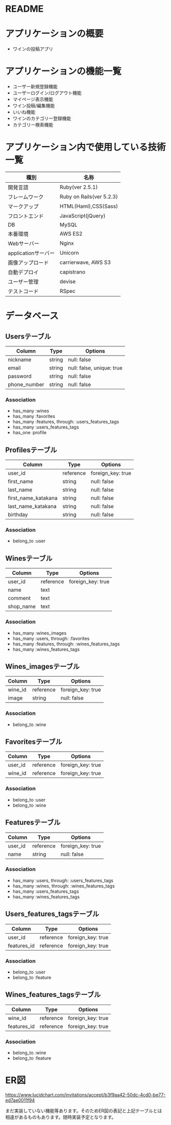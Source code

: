 # README

# アプリケーションの概要

- ワインの投稿アプリ

# アプリケーションの機能一覧

- ユーザー新規登録機能
- ユーザーログイン/ログアウト機能
- マイページ表示機能
- ワイン投稿/編集機能
- いいね機能
- ワインのカテゴリー登録機能
- カテゴリー検索機能

# アプリケーション内で使用している技術一覧

|種別|名称|
|---|----|
|開発言語|Ruby(ver 2.5.1)|
|フレームワーク|Ruby on Rails(ver 5.2.3)|
|マークアップ|HTML(Haml),CSS(Sass)|
|フロントエンド|JavaScript(jQuery)|
|DB|MySQL|
|本番環境|AWS ES2|
|Webサーバー|Nginx|
|applicationサーバー|Unicorn|
|画像アップロード|carrierwave, AWS S3|
|自動デプロイ|capistrano|
|ユーザー管理|devise|
|テストコード|RSpec|

# データベース

## Usersテーブル

|Column|Type|Options|
|------|----|-------|
|nickname|string|null: false|
|email|string|null: false, unique: true|
|password|string|null: false|
|phone_number|string|null: false|

### Association
- has_many :wines
- has_many :favorites
- has_many :features, through: :users_features_tags
- has_many :users_features_tags
- has_one :profile

## Profilesテーブル

|Column|Type|Options|
|------|----|-------|
|user_id|reference|foreign_key: true|
|first_name|string|null: false|
|last_name|string|null: false|
|first_name_katakana|string|null: false|
|last_name_katakana|string|null: false|
|birthday|string|null: false|

### Association
- belong_to :user

## Winesテーブル

|Column|Type|Options|
|------|----|-------|
|user_id|reference|foreign_key: true|
|name|text||
|comment|text||
|shop_name|text||

### Association
- has_many :wines_images
- has_many :users, through: :favorites
- has_many :features, through: :wines_features_tags
- has_many :wines_features_tags

## Wines_imagesテーブル

|Column|Type|Options|
|------|----|-------|
|wine_id|reference|foreign_key: true|
|image|string|null: false|

### Association
- belong_to :wine

## Favoritesテーブル

|Column|Type|Options|
|------|----|-------|
|user_id|reference|foreign_key: true|
|wine_id|reference|foreign_key: true|

### Association
- belong_to :user
- belong_to :wine

## Featuresテーブル

|Column|Type|Options|
|------|----|-------|
|user_id|reference|foreign_key: true|
|name|string|null: false|

### Association
- has_many :users, through: :users_features_tags
- has_many :wines, through: :wines_features_tags
- has_many :users_features_tags
- has_many :wines_features_tags


## Users_features_tagsテーブル

|Column|Type|Options|
|------|----|-------|
|user_id|reference|foreign_key: true|
|features_id|reference|foreign_key: true|

### Association
- belong_to :user
- belong_to :feature

## Wines_features_tagsテーブル

|Column|Type|Options|
|------|----|-------|
|wine_id|reference|foreign_key: true|
|features_id|reference|foreign_key: true|

### Association
- belong_to :wine
- belong_to :feature

# ER図

https://www.lucidchart.com/invitations/accept/b3f9aa42-50dc-4cd0-be77-ed7ae0011f94

まだ実装していない機能等あります。そのためER図の表記と上記テーブルとは相違があるものもあります。随時実装予定となります。